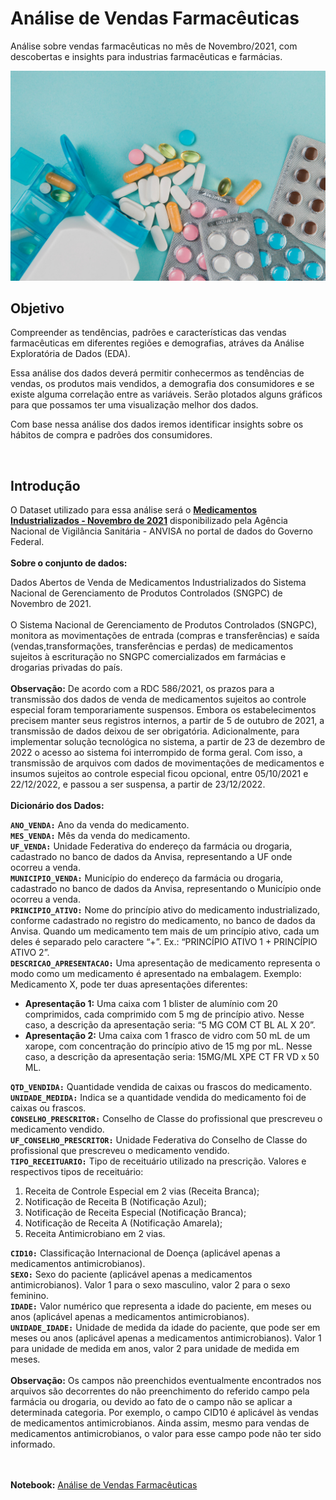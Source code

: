 # Análise de Vendas Farmacêuticas
Análise sobre vendas farmacêuticas no mês de Novembro/2021, com descobertas e insights para industrias farmacêuticas e farmácias.

![imagem_trip](https://github.com/wagnermoraesjr/Analise_de_Vendas_Farmaceuticas/blob/main/vista-superior-variedade-de-medicamentos-e-comprimidos.jpg)

## **Objetivo**

Compreender as tendências, padrões e características das vendas farmacêuticas em diferentes regiões e demografias, atráves da Análise Exploratória de Dados (EDA).

Essa análise dos dados deverá permitir conhecermos as tendências de vendas, os produtos mais vendidos, a demografia dos consumidores e se existe alguma correlação entre as variáveis. Serão plotados alguns gráficos para que possamos ter uma visualização melhor dos dados.

Com base nessa análise dos dados iremos identificar insights sobre os hábitos de compra e padrões dos consumidores.

<br>

## **Introdução**

O Dataset utilizado para essa análise será o **[Medicamentos Industrializados - Novembro de 2021](https://dados.gov.br/dados/conjuntos-dados/venda-de-medicamentos-controlados-e-antimicrobianos---medicamentos-industrializados)** disponibilizado pela Agência Nacional de Vigilância Sanitária - ANVISA no portal de dados do Governo Federal.
<br><br>
**Sobre o conjunto de dados:**

Dados Abertos de Venda de Medicamentos Industrializados do Sistema Nacional de Gerenciamento de Produtos Controlados (SNGPC) de Novembro de 2021.
<br><br>
O Sistema Nacional de Gerenciamento de Produtos Controlados (SNGPC), monitora as
movimentações de entrada (compras e transferências) e saída (vendas,transformações, transferências e perdas) de medicamentos sujeitos à escrituração no SNGPC comercializados em farmácias e drogarias privadas do país.
<br><br>
**Observação:** De acordo com a RDC 586/2021, os prazos para a transmissão dos dados de venda de medicamentos sujeitos ao controle especial foram temporariamente suspensos. Embora os estabelecimentos precisem manter seus registros internos, a partir de 5 de outubro de 2021, a transmissão de dados deixou de ser obrigatória. Adicionalmente, para implementar solução tecnológica no sistema, a partir de 23 de dezembro de 2022 o acesso ao sistema foi interrompido de forma geral. Com isso, a transmissão de arquivos com dados de movimentações de medicamentos e insumos sujeitos ao controle especial ficou opcional, entre 05/10/2021 e 22/12/2022, e passou a ser suspensa, a partir de 23/12/2022.
<br><br>
**Dicionário dos Dados:**

**`ANO_VENDA:`** Ano da venda do medicamento.<br>
**`MES_VENDA:`** Mês da venda do medicamento.<br>
**`UF_VENDA:`** Unidade Federativa do endereço da farmácia ou drogaria, cadastrado no banco de dados da Anvisa, representando a UF onde ocorreu a venda.<br>
**`MUNICIPIO_VENDA:`** Município do endereço da farmácia ou drogaria, cadastrado no banco de dados da Anvisa, representando o Município onde ocorreu a venda.<br>
**`PRINCIPIO_ATIVO:`** Nome do princípio ativo do medicamento industrializado, conforme cadastrado no registro do medicamento, no banco de dados da Anvisa. Quando um medicamento tem mais de um princípio ativo, cada um deles é separado pelo caractere “+”. Ex.: “PRINCÍPIO ATIVO 1 + PRINCÍPIO ATIVO 2”.<br>
**`DESCRICAO_APRESENTACAO:`** Uma apresentação de medicamento representa o modo como um medicamento é apresentado na embalagem. Exemplo: Medicamento X, pode ter duas apresentações diferentes:

*   **Apresentação 1:** Uma caixa com 1 blister de alumínio com 20 comprimidos, cada comprimido com 5 mg de princípio ativo. Nesse caso, a descrição da apresentação seria: “5 MG COM CT BL AL X 20”.
*   **Apresentação 2:** Uma caixa com 1 frasco de vidro com 50 mL de um xarope, com concentração do princípio ativo de 15 mg por mL. Nesse caso, a descrição da apresentação seria: 15MG/ML XPE CT FR VD x 50 ML.

**`QTD_VENDIDA:`** Quantidade vendida de caixas ou frascos do medicamento.<br>
**`UNIDADE_MEDIDA:`** Indica se a quantidade vendida do medicamento foi de caixas ou frascos.<br>
**`CONSELHO_PRESCRITOR:`** Conselho de Classe do profissional que prescreveu o medicamento vendido.<br>
**`UF_CONSELHO_PRESCRITOR:`** Unidade Federativa do Conselho de Classe do profissional que prescreveu o medicamento vendido.<br>
**`TIPO_RECEITUARIO:`** Tipo de receituário utilizado na prescrição. Valores e respectivos tipos de receituário:<br>

1. Receita de Controle Especial em 2 vias (Receita Branca);
2. Notificação de Receita B (Notificação Azul);
3. Notificação de Receita Especial (Notificação Branca);
4. Notificação de Receita A (Notificação Amarela);
5. Receita Antimicrobiano em 2 vias.

**`CID10:`** Classificação Internacional de Doença (aplicável apenas a medicamentos antimicrobianos).<br>
**`SEXO:`** Sexo do paciente (aplicável apenas a medicamentos antimicrobianos). Valor 1 para o sexo masculino, valor 2 para o sexo feminino.<br>
**`IDADE:`** Valor numérico que representa a idade do paciente, em meses ou anos (aplicável apenas a medicamentos antimicrobianos).<br>
**`UNIDADE_IDADE:`** Unidade de medida da idade do paciente, que pode ser em meses ou anos (aplicável apenas a medicamentos antimicrobianos). Valor 1 para unidade de medida em anos, valor 2 para unidade de medida em meses.
<br><br>
**Observação:** Os campos não preenchidos eventualmente encontrados nos arquivos são decorrentes do não preenchimento do referido campo pela farmácia ou drogaria, ou devido ao fato de o campo não se aplicar a determinada categoria. Por exemplo, o campo CID10 é aplicável às vendas de medicamentos antimicrobianos. Ainda assim, mesmo para vendas de medicamentos antimicrobianos, o valor para esse campo pode não ter sido informado.

<br><br>
**Notebook:** [Análise de Vendas Farmacêuticas](https://github.com/wagnermoraesjr/Analise_de_Vendas_Farmaceuticas/blob/main/Projeto_Analise_de_Vendas_Farmaceuticas_github.ipynb)
